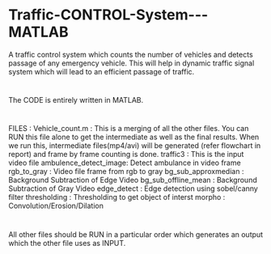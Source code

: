 # Traffic-CONTROL-System---MATLAB
A traffic control system which counts the number of vehicles and detects passage of any emergency vehicle. 
This will help in dynamic traffic signal system which will lead to an efficient passage of traffic.
#
The CODE is entirely written in MATLAB.
#
FILES : 
Vehicle_count.m       : This is a merging of all the other files. You can RUN this file alone to get the intermediate as well as the final results.
                        When we run this, intermediate files(mp4/avi) will be generated (refer flowchart in report) and frame by frame counting is done.
traffic3              : This is the input video file
ambulence_detect_image: Detect ambulance in video frame
rgb_to_gray           : Video file frame from rgb to gray
bg_sub_approxmedian   : Background Subtraction of Edge Video
bg_sub_offline_mean   : Background Subtraction of Gray Video
edge_detect           : Edge detection using sobel/canny filter
thresholding          : Thresholding to get  object of interst
morpho                : Convolution/Erosion/Dilation

#
All other files should be RUN in a particular order which generates an output which the other file uses as INPUT.
